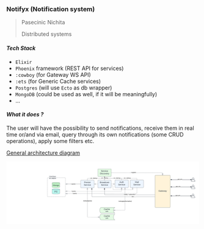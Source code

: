 ### Notifyx (Notification system)

> Pasecinic Nichita
>
> Distributed systems

#### _Tech Stack_

* `Elixir`
* `Phoenix` framework (REST API for services)
* `:cowboy` (for Gateway WS API)
* `:ets` (for Generic Cache services)
* `Postgres` (will use `Ecto` as db wrapper)
* `MongoDB` (could be used as well, if it will be meaningfully)
* ...

#### _What it does ?_

The user will have the possibility to send notifications, receive them in real time or/and via email, query through its
own notifications (some CRUD operations), apply some filters etc.

[General architecture diagram](https://lucid.app/lucidchart/82c957a4-0db9-49d8-9f8b-dfd44882ce5e/edit?viewport_loc=199%2C-79%2C1993%2C784%2C0_0&invitationId=inv_80e2990b-1b1a-483e-8af2-38e5f92b85af#)

![general_architecture](./docs/images/general_arhitecture_diagram.png)




